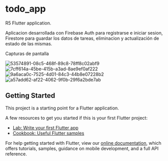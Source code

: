 # todo_app

R5 Flutter application.

Aplicacion desarrollada con Firebase Auth para registrarse e iniciar sesion, Firestore para guardar los datos de tareas, eliminacion y actualización de estado de las mismas.

Capturas de pantalla

![53574891-08c5-468f-89c8-78ff8c02abf9](https://user-images.githubusercontent.com/3518486/177001247-d1922f9a-ac75-474b-856f-91563e08522b.JPG)
![7cff614a-45be-415b-a3ad-8ae9ef0af222](https://user-images.githubusercontent.com/3518486/177001262-a1a5a295-813d-4f98-9866-36b53560fd86.JPG)
![9a6aca0c-7525-4d01-84c3-44b8e07228b2](https://user-images.githubusercontent.com/3518486/177001266-4b755e3c-4029-4ad5-b7e5-cc2b74b45fce.JPG)
![a57add62-af22-4062-9f0b-29f6a2bde7ab](https://user-images.githubusercontent.com/3518486/177001273-d146e781-4bea-4c67-bdb5-b70fc6af4f02.JPG)

## Getting Started

This project is a starting point for a Flutter application.

A few resources to get you started if this is your first Flutter project:

- [Lab: Write your first Flutter app](https://flutter.dev/docs/get-started/codelab)
- [Cookbook: Useful Flutter samples](https://flutter.dev/docs/cookbook)

For help getting started with Flutter, view our
[online documentation](https://flutter.dev/docs), which offers tutorials,
samples, guidance on mobile development, and a full API reference.
